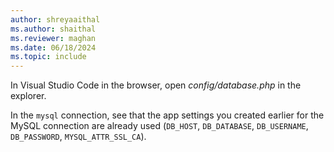 ```yaml
---
author: shreyaaithal
ms.author: shaithal
ms.reviewer: maghan
ms.date: 06/18/2024
ms.topic: include
---
```


In Visual Studio Code in the browser, open *config/database.php* in the explorer.

In the `mysql` connection, see that the app settings you created earlier for the MySQL connection are already used (`DB_HOST`, `DB_DATABASE`, `DB_USERNAME`, `DB_PASSWORD`, `MYSQL_ATTR_SSL_CA`).

